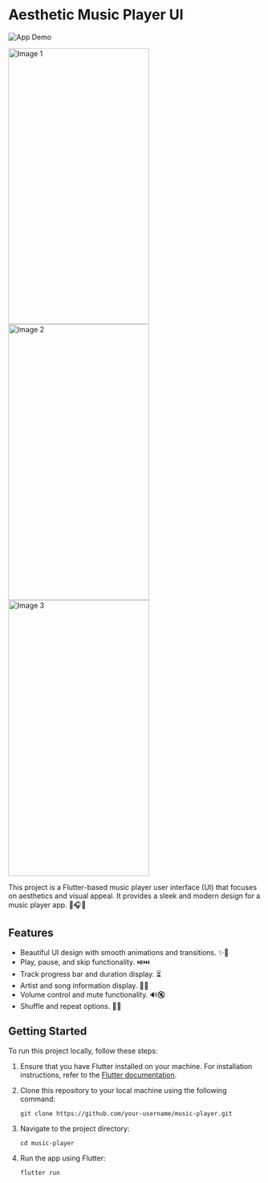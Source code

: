 # Aesthetic Music Player UI

![App Demo](demo.gif)

<img src="https://github.com/Vaibhavyadav350/Music_UI/assets/105127780/381d8ca7-0fb4-4103-bb08-f0c0189abcce" alt="Image 1" height="550" width="280">
<img src="https://github.com/Vaibhavyadav350/Music_UI/assets/105127780/c828ff57-63fc-4945-a457-e0a138f74c2c" alt="Image 2" height="550" width="280">
<img src="https://github.com/Vaibhavyadav350/Music_UI/assets/105127780/d920d4bd-c237-4fd2-b851-da6048aae39c" alt="Image 3" height="550" width="280">


This project is a Flutter-based music player user interface (UI) that focuses on aesthetics and visual appeal. It provides a sleek and modern design for a music player app. 🎵🎧🎶

## Features

- Beautiful UI design with smooth animations and transitions. ✨🚀
- Play, pause, and skip functionality. ⏯️⏭️
- Track progress bar and duration display. ⏳
- Artist and song information display. 🎤🎶
- Volume control and mute functionality. 🔊🔇
- Shuffle and repeat options. 🔀🔁

## Getting Started

To run this project locally, follow these steps:

1. Ensure that you have Flutter installed on your machine. For installation instructions, refer to the [Flutter documentation](https://flutter.dev/docs/get-started/install).

2. Clone this repository to your local machine using the following command:

   ```shell
   git clone https://github.com/your-username/music-player.git
3. Navigate to the project directory:
   ```shell 
   cd music-player
   ```
4. Run the app using Flutter:

   ```shell
   flutter run
   ```

